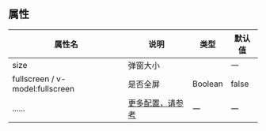 
<script setup>
    let sizes = ['large', 'small', 'medium', "'"].join("' | '")
        sizes = "'" + sizes
</script>


## 属性

| 属性名                          | 说明                                                                                | 类型                                               | 默认值 |
| ------------------------------- | ----------------------------------------------------------------------------------- | -------------------------------------------------- | ------ |
| size                            | 弹窗大小                                                                            | <dinert-api-typing type="emnu" :details="sizes" /> | 一     |
| fullscreen / v-model:fullscreen | 是否全屏                                                                            | Boolean                                            | false     |
| ......                          | [更多配置，请参考](https://element-plus.org/zh-CN/component/dialog.html#attributes) | 一                                                 | 一     |
